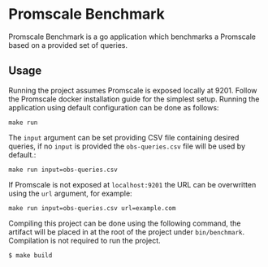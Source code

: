 # Promscale Benchmark

Promscale Benchmark is a go application which benchmarks a Promscale based on a provided set of queries.

## Usage

Running the project assumes Promscale is exposed locally at 9201. Follow the Promscale docker installation guide for the simplest setup. Running the application using default configuration can be done as follows:
```
make run
```
The `input` argument can be set providing CSV file containing desired queries, if no `input` is provided the `obs-queries.csv` file will be used by default.:
```
make run input=obs-queries.csv
```
If Promscale is not exposed at `localhost:9201` the URL can be overwritten using the `url` argument, for example:
```
make run input=obs-queries.csv url=example.com
```


Compiling this project can be done using the following command, the artifact will be placed in at the 
root of the project under `bin/benchmark`. Compilation is not required to run the project.
```
$ make build
```


